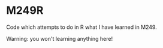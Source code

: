 # M249R

Code which attempts to do in R what I have learned in M249.

Warning: you won't learning anything here!
